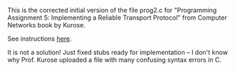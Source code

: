 This is the corrected initial version of the file prog2.c for "Programming Assignment 5: Implementing a Reliable Transport Protocol" from Computer Networks book by Kurose.

See instructions [here](https://media.pearsoncmg.com/aw/aw_kurose_network_3/labs/lab5/lab5.html).

It is not a solution! Just fixed stubs ready for implementation – I don't know why Prof. Kurose uploaded a file with many confusing syntax errors in C. 

